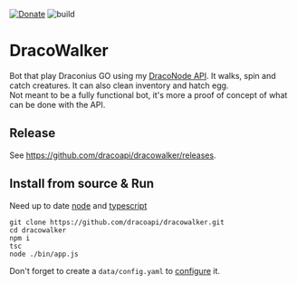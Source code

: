 [![Donate](https://img.shields.io/badge/Donate-PayPal-green.svg)](https://www.paypal.me/niicodev)
![build](https://travis-ci.org/dracoapi/dracowalker.svg?branch=master)


# DracoWalker
Bot that play Draconius GO using my [DracoNode API](https://github.com/dracoapi/nodedracoapi).
It walks, spin and catch creatures. It can also clean inventory and hatch egg.  
Not meant to be a fully functional bot, it's more a proof of concept of what can be done with the API.

## Release

See https://github.com/dracoapi/dracowalker/releases.  


## Install from source & Run

Need up to date [node](https://nodejs.org) and [typescript](https://typescriptlang.org)

```
git clone https://github.com/dracoapi/dracowalker.git
cd dracowalker
npm i
tsc
node ./bin/app.js
```

Don't forget to create a `data/config.yaml` to [configure](https://github.com/dracoapi/dracowalker/wiki/config) it.



